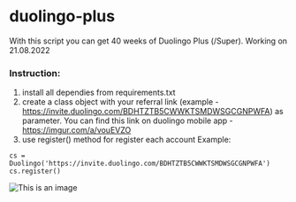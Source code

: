 # duolingo-plus
With this script you can get 40 weeks of Duolingo Plus (/Super). Working on 21.08.2022
### Instruction:
1. install all dependies from requirements.txt
2. create a class object with your referral link (example - https://invite.duolingo.com/BDHTZTB5CWWKTSMDWSGCGNPWFA) as parameter. You can find this link on duolingo mobile app - https://imgur.com/a/vouEVZO
3. use register() method for register each account
Example:
```
cs = Duolingo('https://invite.duolingo.com/BDHTZTB5CWWKTSMDWSGCGNPWFA')
cs.register()
```

![This is an image](https://imgur.com/Qh1Qx2e)
